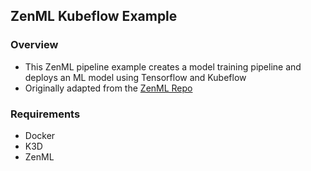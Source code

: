 ## ZenML Kubeflow Example

### Overview

* This ZenML pipeline example creates a model training pipeline and deploys an ML model using Tensorflow and Kubeflow
* Originally adapted from the [ZenML Repo](https://github.com/zenml-io/zenml/tree/main/examples/kubeflow_pipelines_orchestration)

### Requirements

* Docker
* K3D
* ZenML

